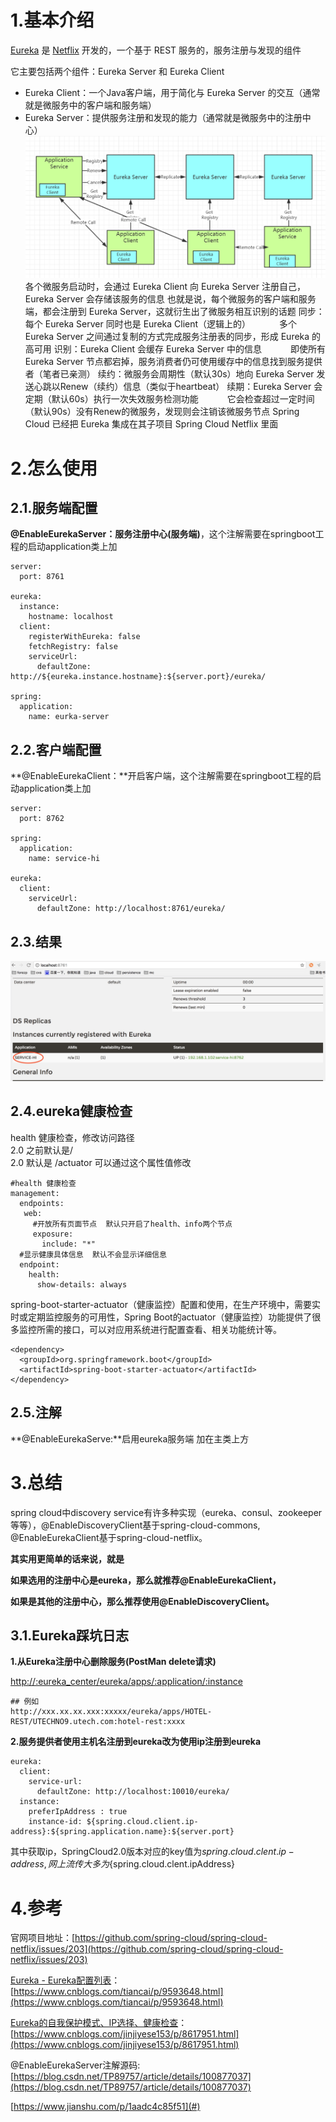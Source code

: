 # 1.基本介绍

[Eureka](https://github.com/Netflix/Eureka) 是 [Netflix](https://github.com/Netflix) 开发的，一个基于 REST 服务的，服务注册与发现的组件

它主要包括两个组件：Eureka Server 和 Eureka Client

* Eureka Client：一个Java客户端，用于简化与 Eureka Server 的交互（通常就是微服务中的客户端和服务端）
* Eureka Server：提供服务注册和发现的能力（通常就是微服务中的注册中心）
  ![img](/static/image/398358-20190722105850485-951984065.png)
  各个微服务启动时，会通过 Eureka Client 向 Eureka Server 注册自己，Eureka Server 会存储该服务的信息
  也就是说，每个微服务的客户端和服务端，都会注册到 Eureka Server，这就衍生出了微服务相互识别的话题
  同步：每个 Eureka Server 同时也是 Eureka Client（逻辑上的）
  　　　多个 Eureka Server 之间通过复制的方式完成服务注册表的同步，形成 Eureka 的高可用
  识别：Eureka Client 会缓存 Eureka Server 中的信息
  　　　即使所有 Eureka Server 节点都宕掉，服务消费者仍可使用缓存中的信息找到服务提供者（笔者已亲测）
  续约：微服务会周期性（默认30s）地向 Eureka Server 发送心跳以Renew（续约）信息（类似于heartbeat）
  续期：Eureka Server 会定期（默认60s）执行一次失效服务检测功能
  　　　它会检查超过一定时间（默认90s）没有Renew的微服务，发现则会注销该微服务节点
  Spring Cloud 已经把 Eureka 集成在其子项目 Spring Cloud Netflix 里面

# 2.怎么使用

## 2.1.服务端配置

**@EnableEurekaServer：服务注册中心\(服务端\)**，这个注解需要在springboot工程的启动application类上加

```
server:
  port: 8761

eureka:
  instance:
    hostname: localhost
  client:
    registerWithEureka: false
    fetchRegistry: false
    serviceUrl:
      defaultZone: http://${eureka.instance.hostname}:${server.port}/eureka/

spring:
  application:
    name: eurka-server
```

## 2.2.客户端配置

**@EnableEurekaClient：**开启客户端，这个注解需要在springboot工程的启动application类上加

```
server:
  port: 8762

spring:
  application:
    name: service-hi

eureka:
  client:
    serviceUrl:
      defaultZone: http://localhost:8761/eureka/
```

## 2.3.结果

![img](/static/image/2279594-d830f93f1e56f6a2.png)

## 2.4.eureka健康检查

health 健康检查，修改访问路径  
  2.0 之前默认是/  
  2.0 默认是 /actuator 可以通过这个属性值修改

```
#health 健康检查
management:
  endpoints:
   web:
     #开放所有页面节点  默认只开启了health、info两个节点
     exposure:
       include: "*"
  #显示健康具体信息  默认不会显示详细信息
  endpoint:
    health:
      show-details: always
```

spring-boot-starter-actuator（健康监控）配置和使用，在生产环境中，需要实时或定期监控服务的可用性，Spring Boot的actuator（健康监控）功能提供了很多监控所需的接口，可以对应用系统进行配置查看、相关功能统计等。

```
<dependency>
  <groupId>org.springframework.boot</groupId>
  <artifactId>spring-boot-starter-actuator</artifactId>
</dependency>
```

## 2.5.注解

**@EnableEurekaServe:**启用eureka服务端 加在主类上方


 




# 3.总结

spring cloud中discovery service有许多种实现（eureka、consul、zookeeper等等），@EnableDiscoveryClient基于spring-cloud-commons, @EnableEurekaClient基于spring-cloud-netflix。

**其实用更简单的话来说，就是**

**如果选用的注册中心是eureka，那么就推荐@EnableEurekaClient，**

**如果是其他的注册中心，那么推荐使用@EnableDiscoveryClient。**

## 3.1.Eureka踩坑日志

**1.从Eureka注册中心删除服务\(PostMan delete请求\)**

[http://:eureka\_center/eureka/apps/:application/:instance](http://:eureka_center/eureka/apps/:application/:instance)

```
## 例如
http://xxx.xx.xx.xxx:xxxxx/eureka/apps/HOTEL-REST/UTECHNO9.utech.com:hotel-rest:xxxx
```

**2.服务提供者使用主机名注册到eureka改为使用ip注册到eureka**

```
eureka:
  client:
    service-url:
      defaultZone: http://localhost:10010/eureka/
  instance:
    preferIpAddress : true
    instance-id: ${spring.cloud.client.ip-address}:${spring.application.name}:${server.port}
```

其中获取ip，SpringCloud2.0版本对应的key值为${spring.cloud.clent.ip-address},网上流传大多为${spring.cloud.clent.ipAddress}

# 4.参考

官网项目地址：[https://github.com/spring-cloud/spring-cloud-netflix/issues/203](https://github.com/spring-cloud/spring-cloud-netflix/issues/203)

[Eureka - Eureka配置列表](https://www.cnblogs.com/tiancai/p/9593648.html)：[https://www.cnblogs.com/tiancai/p/9593648.html](https://www.cnblogs.com/tiancai/p/9593648.html)

[Eureka的自我保护模式、IP选择、健康检查](https://www.cnblogs.com/jinjiyese153/p/8617951.html)：[https://www.cnblogs.com/jinjiyese153/p/8617951.html](https://www.cnblogs.com/jinjiyese153/p/8617951.html)

@EnableEurekaServer注解源码: [https://blog.csdn.net/TP89757/article/details/100877037](https://blog.csdn.net/TP89757/article/details/100877037)

[https://www.jianshu.com/p/1aadc4c85f51](#)


